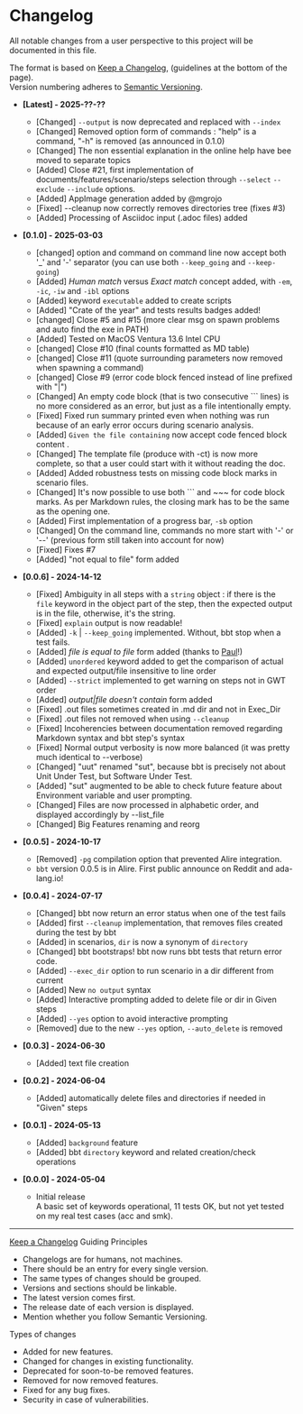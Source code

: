 <!-- omit from toc -->
# Changelog

All notable changes from a user perspective to this project will be documented in this file.  

The format is based on [Keep a Changelog](http://keepachangelog.com/en/1.1.0/), (guidelines at the bottom of the page).  
Version numbering adheres to [Semantic Versioning](http://semver.org/spec/v2.0.0.html).

- **[Latest] - 2025-??-??**
  - [Changed] `--output` is now deprecated and replaced with `--index` 
  - [Changed] Removed option form of commands : "help" is a command, "-h" is removed (as announced in 0.1.0)
  - [Changed] The non essential explanation in the online help have bee moved to separate topics
  - [Added]   Close #21, first implementation of documents/features/scenario/steps selection through `--select` `--exclude` `--include` options.
  - [Added]   AppImage generation added by @mgrojo
  - [Fixed]   --cleanup now correctly removes directories tree (fixes #3)
  - [Added]   Processing of Asciidoc input (.adoc files) added

- **[0.1.0] - 2025-03-03**
  - [changed] option and command on command line now accept both '_' and '-' separator (you can use both `--keep_going` and `--keep-going`)
  - [Added]   *Human match* versus *Exact match* concept added, with `-em`, `-ic`, `-iw` and `-ibl` options
  - [Added]   keyword `executable` added to create scripts
  - [Added]   "Crate of the year" and tests results badges added!
  - [changed] Close #5 and #15 (more clear msg on spawn problems and auto find the exe in PATH)
  - [Added]   Tested on MacOS Ventura 13.6 Intel CPU
  - [changed] Close #10 (final counts formatted as MD table)
  - [changed] Close #11 (quote surrounding parameters now removed when spawning a command)
  - [changed] Close #9  (error code block fenced instead of line prefixed with "|")
  - [Changed] An empty code block (that is two consecutive ``` lines) is no more considered as an error, but just as a file intentionally empty.
  - [Fixed]   Fixed run summary printed even when nothing was run because of an early error occurs during scenario analysis.
  - [Added]   `Given the file containing` now accept code fenced block content .
  - [Changed] The template file (produce with -ct) is now more complete, so that a user could start with it without reading the doc.
  - [Added]   Added robustness tests on missing code block marks in scenario files.
  - [Changed] It's now possible to use both ``` and ~~~ for code block marks. As per Markdown rules, the closing mark has to be the same as the opening one.
  - [Added]   First implementation of a progress bar, `-sb` option
  - [Changed] On the command line, commands no more start with '-' or '--' (previous form still taken into account for now)
  - [Fixed]   Fixes #7 
  - [Added]   "not equal to file" form added

- **[0.0.6] - 2024-14-12**
  - [Fixed]   Ambiguity in all steps with a `string` object : if there is the `file` keyword in the object
              part of the step, then the expected output is in the file, otherwise, it's the string.
  - [Fixed]   `explain` output is now readable!
  - [Added]   `-k` | `--keep_going` implemented. Without, bbt stop when a test fails.
  - [Added]   *file is equal to file* form added (thanks to [Paul](https://forum.ada-lang.io/u/pyj)!)
  - [Added]   `unordered` keyword added to get the comparison of actual and expected output/file insensitive to line order
  - [Added]   `--strict` implemented to get warning on steps not in GWT order
  - [Added]   *output|file doesn't contain* form added
  - [Fixed]   .out files sometimes created in .md dir and not in Exec_Dir
  - [Fixed]   .out files not removed when using `--cleanup`
  - [Fixed]   Incoherencies between documentation removed regarding Markdown syntax and bbt step's syntax
  - [Fixed]   Normal output verbosity is now more balanced (it was pretty much identical to --verbose)  
  - [Changed] "uut" renamed "sut", because bbt is precisely not about Unit Under Test, but Software Under Test.
  - [Added]   "sut" augmented to be able to check future feature about Environment variable and user prompting.
  - [Changed] Files are now processed in alphabetic order, and displayed accordingly by --list_file
  - [Changed] Big Features renaming and reorg

- **[0.0.5] - 2024-10-17**
  - [Removed] `-pg` compilation option that prevented Alire integration. 
  - `bbt` version 0.0.5 is in Alire. First public announce on Reddit and ada-lang.io!
  
- **[0.0.4] - 2024-07-17**
  - [Changed] bbt now return an error status when one of the test fails
  - [Added]   first `--cleanup` implementation, that removes files created during the test by bbt
  - [Added]   in scenarios, `dir` is now a synonym of `directory`
  - [Changed] bbt bootstraps! bbt now runs bbt tests that return error code.
  - [Added]   `--exec_dir` option to run scenario in a dir different from current
  - [Added]   New `no output` syntax
  - [Added]   Interactive prompting added to delete file or dir in Given steps
  - [Added]   `--yes` option to avoid interactive prompting
  - [Removed] due to the new `--yes` option, `--auto_delete` is removed
  
- **[0.0.3] - 2024-06-30**
  - [Added] text file creation

- **[0.0.2] - 2024-06-04** 
  - [Added] automatically delete files and directories if needed in "Given" steps
    
- **[0.0.1] - 2024-05-13**
  - [Added] `background` feature
  - [Added] bbt `directory` keyword and related creation/check operations

- **[0.0.0] - 2024-05-04**
  - Initial release  
    A basic set of keywords operational, 11 tests OK, but not yet tested on my real test cases (acc and smk). 

---

[Keep a Changelog](http://keepachangelog.com/en/1.1.0/) Guiding Principles
  - Changelogs are for humans, not machines.
  - There should be an entry for every single version.
  - The same types of changes should be grouped.
  - Versions and sections should be linkable.
  - The latest version comes first.
  - The release date of each version is displayed.
  - Mention whether you follow Semantic Versioning.

Types of changes
  - Added for new features.
  - Changed for changes in existing functionality.
  - Deprecated for soon-to-be removed features.
  - Removed for now removed features.
  - Fixed for any bug fixes.
  - Security in case of vulnerabilities.


